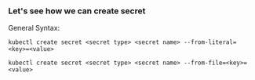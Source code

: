### Let's see how we can create secret 

General Syntax: 
```
kubectl create secret <secret type> <secret name> --from-literal=<key>=<value>
```

```
kubectl create secret <secret type> <secret name> --from-file=<key>=<value>
```
